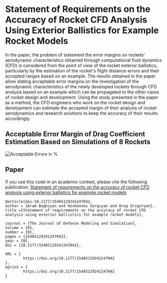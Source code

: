 # Statement of Requirements on the Accuracy of Rocket CFD Analysis Using Exterior Ballistics for Example Rocket Models
In the paper, the problem of statement the error margins on rockets' aerodynamic characteristics obtained through computational fluid dynamics (CFD) is considered from the point of view of the rocket exterior ballistics, particularly by the estimation of the rocket's flight distance errors and their accepted ranges based on an example. The results obtained in the paper allow stating acceptable error margins on the investigation of the aerodynamic characteristics of the newly developed rockets through CFD analysis based on an example which can be propagated to the other cases of rocket design and development. Using the study presented in the paper as a method, the CFD engineers who work on the rocket design and development can estimate the accepted margin of their analysis of rocket aerodynamics and research solutions to keep the accuracy of their results accordingly.

## Acceptable Error Margin of Drag Coefficient Estimation Based on Simulations of 8 Rockets
![Acceptable Errors in %](https://github.com/improvisllc/Paper-1/blob/main/Figures/Fig%E2%80%A41.svg)

## Paper
If you use this code in an academic context, please cite the following publication: [Statement of requirements on the accuracy of rocket CFD analysis using exterior ballistics for example rocket models](https://journals.sagepub.com/doi/10.1177/15485129241247042)

```
@article{doi:10.1177/15485129241247042,
author = {Aram Baghiyan and Hovhannes Sargsyan and Areg Grigoryan},
title ={Statement of requirements on the accuracy of rocket CFD analysis using exterior ballistics for example rocket models},

journal = {The Journal of Defense Modeling and Simulation},
volume = {0},
number = {0},
pages = {15485129241247042},
year = {0},
doi = {10.1177/15485129241247042},

URL = {    
        https://doi.org/10.1177/15485129241247042
},
eprint = {     
        https://doi.org/10.1177/15485129241247042
}
```
